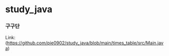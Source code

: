 # study_java

### 구구단

Link: (https://github.com/pie0902/study_java/blob/main/times_table/src/Main.java)
